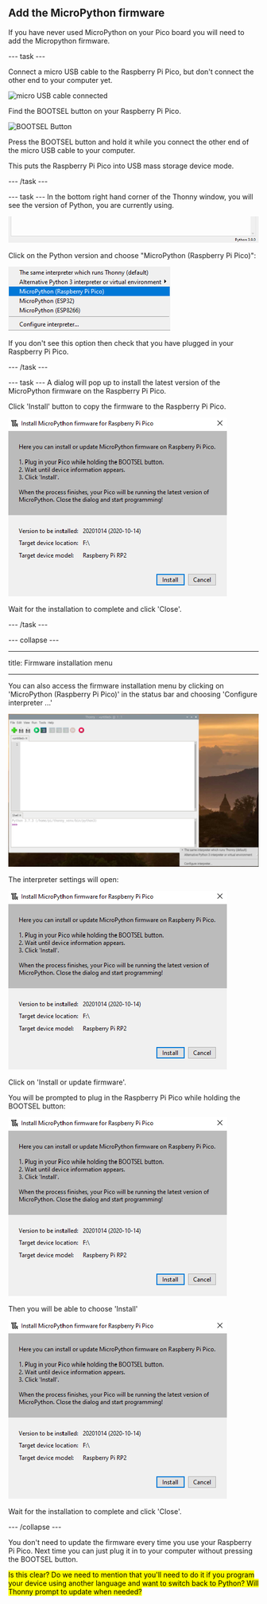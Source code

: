 ## Add the MicroPython firmware
If you have never used MicroPython on your Pico board you will need to add the Micropython firmware. 

--- task ---

Connect a micro USB cable to the Raspberry Pi Pico, but don't connect the other end to your computer yet. 

![micro USB cable connected](images/micro-usb-cable.png)

Find the BOOTSEL button on your Raspberry Pi Pico. 

![BOOTSEL Button](images/bootsel-button.png)

Press the BOOTSEL button and hold it while you connect the other end of the micro USB cable to your computer. 

This puts the Raspberry Pi Pico into USB mass storage device mode. 

--- /task ---

--- task ---
In the bottom right hand corner of the Thonny window, you will see the version of Python, you are currently using. 

![Status bar version](images/thonny-status-bar-version.png)

Click on the Python version and choose "MicroPython (Raspberry Pi Pico)":

![Choose MicroPython](images/thonny-micropython-pico-menu.png)

If you don't see this option then check that you have plugged in your Raspberry Pi Pico. 

--- /task ---

--- task ---
A dialog will pop up to install the latest version of the MicroPython firmware on the Raspberry Pi Pico. 

Click 'Install' button to copy the firmware to the Raspberry Pi Pico. 

![Firmware install](images/thonny-install-micropython-pico.png)

Wait for the installation to complete and click 'Close'.

--- /task ---


--- collapse ---

--- 

title: Firmware installation menu

---

You can also access the firmware installation menu by clicking on 'MicroPython (Raspberry Pi Pico)' in the status bar and choosing 'Configure interpreter ...'

![Configure interpreter menu](images/thonny-configure-interpreter.png)

The interpreter settings will open:

![Configure interpreter settings](images/thonny-install-micropython-pico.png)

Click on 'Install or update firmware'. 

You will be prompted to plug in the Raspberry Pi Pico while holding the BOOTSEL button: 

![Configure interpreter settings](images/thonny-install-micropython-pico.png)

Then you will be able to choose 'Install'

![Firmware install](images/thonny-install-micropython-pico.png)

Wait for the installation to complete and click 'Close'.

--- /collapse ---

You don't need to update the firmware every time you use your Raspberry Pi Pico. Next time you can just plug it in to your computer without pressing the BOOTSEL button.

<mark>Is this clear? Do we need to mention that you'll need to do it if you program your device using another language and want to switch back to Python? Will Thonny prompt to update when needed?</mark>
